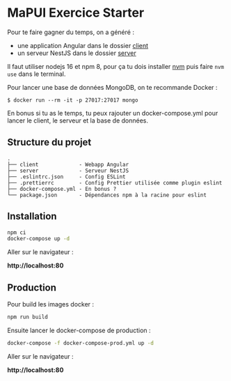 # MaPUI Exercice Starter

Pour te faire gagner du temps, on a généré :
- une application Angular dans le dossier [client](client/README.md)
- un serveur NestJS dans le dossier [server](server/README.md)

Il faut utiliser nodejs 16 et npm 8, pour ça tu dois installer [nvm](https://github.com/nvm-sh/nvm) puis faire `nvm use` dans le terminal.

Pour lancer une base de données MongoDB, on te recommande Docker :
```console
$ docker run --rm -it -p 27017:27017 mongo
```

En bonus si tu as le temps, tu peux rajouter un docker-compose.yml pour lancer le client, le serveur et la base de données.

## Structure du projet

```console
.
├── client             - Webapp Angular
├── server             - Serveur NestJS
├── .eslintrc.json     - Config ESLint
├── .prettierrc        - Config Prettier utilisée comme plugin eslint
├── docker-compose.yml - En bonus ?
└── package.json       - Dépendances npm à la racine pour eslint
```

## Installation

```sh
npm ci
docker-compose up -d
```

Aller sur le navigateur :

__http://localhost:80__

## Production

Pour build les images docker :

```sh
npm run build
```

Ensuite lancer le docker-compose de production :

```sh
docker-compose -f docker-compose-prod.yml up -d
```

Aller sur le navigateur :

__http://localhost:80__